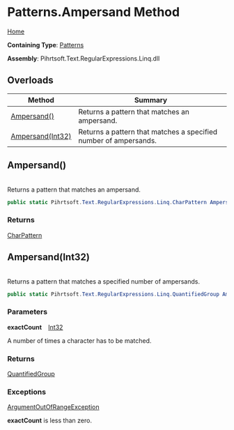 # Patterns\.Ampersand Method

[Home](../../../../../../README.md)

**Containing Type**: [Patterns](../README.md)

**Assembly**: Pihrtsoft\.Text\.RegularExpressions\.Linq\.dll

## Overloads

| Method | Summary |
| ------ | ------- |
| [Ampersand()](#Pihrtsoft_Text_RegularExpressions_Linq_Patterns_Ampersand) | Returns a pattern that matches an ampersand\. |
| [Ampersand(Int32)](#Pihrtsoft_Text_RegularExpressions_Linq_Patterns_Ampersand_System_Int32_) | Returns a pattern that matches a specified number of ampersands\. |

## Ampersand\(\) <a name="Pihrtsoft_Text_RegularExpressions_Linq_Patterns_Ampersand"></a>

\
Returns a pattern that matches an ampersand\.

```csharp
public static Pihrtsoft.Text.RegularExpressions.Linq.CharPattern Ampersand()
```

### Returns

[CharPattern](../../CharPattern/README.md)

## Ampersand\(Int32\) <a name="Pihrtsoft_Text_RegularExpressions_Linq_Patterns_Ampersand_System_Int32_"></a>

\
Returns a pattern that matches a specified number of ampersands\.

```csharp
public static Pihrtsoft.Text.RegularExpressions.Linq.QuantifiedGroup Ampersand(int exactCount)
```

### Parameters

**exactCount** &ensp; [Int32](https://docs.microsoft.com/en-us/dotnet/api/system.int32)

A number of times a character has to be matched\.

### Returns

[QuantifiedGroup](../../QuantifiedGroup/README.md)

### Exceptions

[ArgumentOutOfRangeException](https://docs.microsoft.com/en-us/dotnet/api/system.argumentoutofrangeexception)

**exactCount** is less than zero\.


